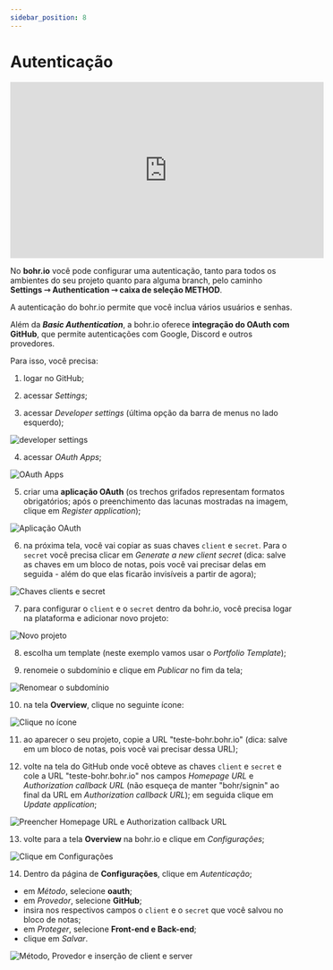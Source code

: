 ```yaml
---
sidebar_position: 8
---
```


# Autenticação

<div style={{textAlign: 'center'}}><iframe width="560" height="315" src="https://www.youtube.com/embed/MwbRPmeHGaI" title="YouTube video player" frameBorder="0" allow="accelerometer; autoplay; clipboard-write; encrypted-media; gyroscope; picture-in-picture" allowFullScreen style={{ maxWidth: '100%' }}></iframe></div>

No **bohr.io** você pode configurar uma autenticação, tanto para todos os ambientes do seu projeto quanto para alguma branch, pelo caminho **Settings ⇾ Authentication ⇾ caixa de seleção METHOD**.

A autenticação do bohr.io permite que você inclua vários usuários e senhas.

Além da **_Basic Authentication_**, a bohr.io oferece **integração do OAuth com GitHub**, que permite autenticações com Google, Discord e outros provedores.

Para isso, você precisa: 

1. logar no GitHub;

2. acessar *Settings*;

3. acessar *Developer settings* (última opção da barra de menus no lado esquerdo);

![developer settings](https://images.bohr.io/oauth1.png)

4. acessar *OAuth Apps*; 

![OAuth Apps](https://images.bohr.io/oauth2.png)

5. criar uma **aplicação OAuth** (os trechos grifados representam formatos obrigatórios; após o preenchimento das lacunas mostradas na imagem, clique em *Register application*);

![Aplicação OAuth](https://images.bohr.io/oauth3.png)

6. na próxima tela, você vai copiar as suas chaves `client` e `secret`. Para o `secret` você precisa clicar em *Generate a new client secret* (dica: salve as chaves em um bloco de notas, pois você vai precisar delas em seguida - além do que elas ficarão invisíveis a partir de agora);

![Chaves clients e secret](https://images.bohr.io/oauth4.png)

7. para configurar o `client` e o `secret` dentro da bohr.io, você precisa logar na plataforma e adicionar novo projeto:

![Novo projeto](https://images.bohr.io/oauth5.png)

8. escolha um template (neste exemplo vamos usar o *Portfolio Template*);

9. renomeie o subdomínio e clique em *Publicar* no fim da tela;

![Renomear o subdomínio](https://images.bohr.io/oauth6.png)

10. na tela **Overview**, clique no seguinte ícone:

![Clique no ícone](https://images.bohr.io/oauth7.png)

11. ao aparecer o seu projeto, copie a URL "teste-bohr.bohr.io" (dica: salve em um bloco de notas, pois você vai precisar dessa URL);

12. volte na tela do GitHub onde você obteve as chaves `client` e `secret` e cole a URL "teste-bohr.bohr.io" nos campos *Homepage URL* e *Authorization callback URL* (não esqueça de manter "bohr/signin" ao final da URL em *Authorization callback URL*); em seguida clique em *Update application*;

![Preencher Homepage URL e Authorization callback URL](https://images.bohr.io/oauth8.png)

13. volte para a tela **Overview** na bohr.io e clique em *Configurações*;

![Clique em Configurações](https://images.bohr.io/oauth9.png)

14. Dentro da página de **Configurações**, clique em *Autenticação*; 
- em *Método*, selecione **oauth**;
- em *Provedor*, selecione **GitHub**;
- insira nos respectivos campos o `client` e o `secret` que você salvou no bloco de notas;
- em *Proteger*, selecione **Front-end e Back-end**; 
- clique em *Salvar*. 

![Método, Provedor e inserção de client e server](https://images.bohr.io/oauth10.png)


